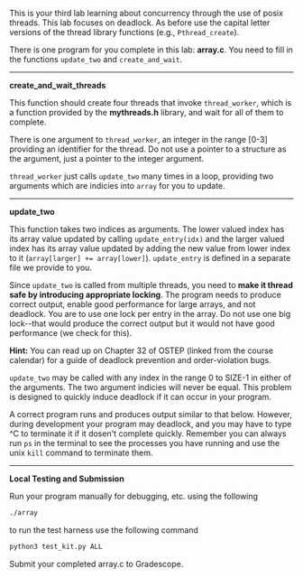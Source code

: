 This is your third lab learning about concurrency through the use
of posix threads.  This lab focuses on deadlock.  As before use the capital letter versions
of the thread library functions (e.g., `Pthread_create`).

There is one program for you complete in this lab: **array.c**. You need to fill in
the functions `update_two` and `create_and_wait`.  

---

**create_and_wait_threads** 

This function should create four threads that invoke `thread_worker`, which is a function
provided by the **mythreads.h** library, and wait for all of them to complete. 

There is one argument to `thread_worker`, an integer in the range [0-3] providing an identifier for the
thread. Do not use a pointer to a structure as the argument, just a pointer to the integer argument.

`thread_worker` just calls `update_two` many times in a loop, providing two arguments which are 
indicies into `array` for you to update.  

---
**update_two**

This function takes two indices as arguments. The lower valued index has its array value updated by calling `update_entry(idx)` and the larger valued 
index has its array value updated by adding the new value from lower index to it (`array[larger] += array[lower]`). `update_entry` is defined in a separate file we provide to you.

Since `update_two` is called from multiple threads, you need to **make it thread safe by introducing appropriate
locking**. The program needs to produce correct output, enable good performance for large arrays, and not deadlock. 
You are to use one lock per entry in the array. Do not use one big lock--that would produce the correct
output but it would not have good performance (we check for this). 

**Hint:** You can read up on Chapter 32 of OSTEP (linked from the course calendar) for a guide of deadlock prevention and order-violation bugs.

`update_two` may be called with any index
in the range 0 to SIZE-1 in either of the arguments.   The two argument indicies will never be equal. This 
problem is designed to quickly induce deadlock if it can occur in your program.

A correct program runs and produces output similar to that below. However, during
development your program may deadlock, and you may have to type ^C to terminate
it if it dosen't complete quickly.  Remember you can always run `ps` in
the terminal to see the
processes you have running and use the unix `kill` command to terminate them.

---

**Local Testing and Submission**

Run your program manually for debugging, etc. using the following
```bash
./array
```

to run the test harness use the following command
```bash
python3 test_kit.py ALL
```
Submit your completed array.c to Gradescope.
